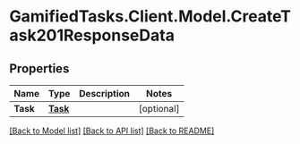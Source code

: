 # GamifiedTasks.Client.Model.CreateTask201ResponseData

## Properties

Name | Type | Description | Notes
------------ | ------------- | ------------- | -------------
**Task** | [**Task**](Task.md) |  | [optional] 

[[Back to Model list]](../../README.md#documentation-for-models) [[Back to API list]](../../README.md#documentation-for-api-endpoints) [[Back to README]](../../README.md)

